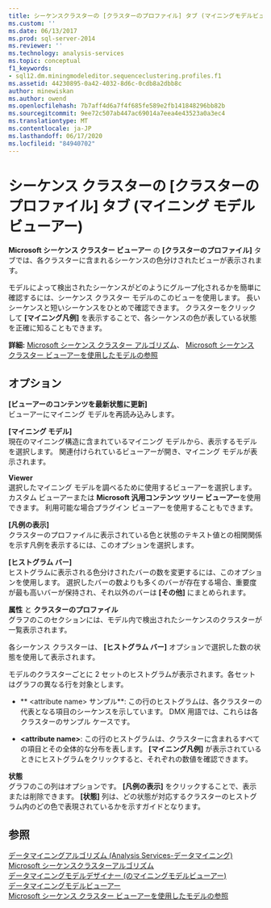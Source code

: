 ```yaml
---
title: シーケンスクラスターの [クラスターのプロファイル] タブ (マイニングモデルビューアー)Microsoft Docs
ms.custom: ''
ms.date: 06/13/2017
ms.prod: sql-server-2014
ms.reviewer: ''
ms.technology: analysis-services
ms.topic: conceptual
f1_keywords:
- sql12.dm.miningmodeleditor.sequenceclustering.profiles.f1
ms.assetid: 44230895-0a42-4032-8d6c-0cdb8a2dbb8c
author: minewiskan
ms.author: owend
ms.openlocfilehash: 7b7aff4d6a7f4f685fe589e2fb141848296bb82b
ms.sourcegitcommit: 9ee72c507ab447ac69014a7eea4e43523a0a3ec4
ms.translationtype: MT
ms.contentlocale: ja-JP
ms.lasthandoff: 06/17/2020
ms.locfileid: "84940702"
---
```

# <a name="sequence-clustering-cluster-profiles-tab-mining-model-viewer"></a>シーケンス クラスターの [クラスターのプロファイル] タブ (マイニング モデル ビューアー)
  **Microsoft シーケンス クラスター ビューアー** の **[クラスターのプロファイル]** タブでは、各クラスターに含まれるシーケンスの色分けされたビューが表示されます。  
  
 モデルによって検出されたシーケンスがどのようにグループ化されるかを簡単に確認するには、シーケンス クラスター モデルのこのビューを使用します。 長いシーケンスと短いシーケンスをひとめで確認できます。 クラスターをクリックして **[マイニング凡例]** を表示することで、各シーケンスの色が表している状態を正確に知ることもできます。  
  
 **詳細:**  [Microsoft シーケンス クラスター アルゴリズム](data-mining/microsoft-sequence-clustering-algorithm.md)、 [Microsoft シーケンス クラスター ビューアーを使用したモデルの参照](data-mining/browse-a-model-using-the-microsoft-sequence-cluster-viewer.md)  
  
## <a name="options"></a>オプション  
 **[ビューアーのコンテンツを最新状態に更新]**  
 ビューアーにマイニング モデルを再読み込みします。  
  
 **[マイニング モデル]**  
 現在のマイニング構造に含まれているマイニング モデルから、表示するモデルを選択します。 関連付けられているビューアーが開き、マイニング モデルが表示されます。  
  
 **Viewer**  
 選択したマイニング モデルを調べるために使用するビューアーを選択します。 カスタム ビューアーまたは **Microsoft 汎用コンテンツ ツリー ビューアー**を使用できます。 利用可能な場合プラグイン ビューアーを使用することもできます。  
  
 **[凡例の表示]**  
 クラスターのプロファイルに表示されている色と状態のテキスト値との相関関係を示す凡例を表示するには、このオプションを選択します。  
  
 **[ヒストグラム バー]**  
 ヒストグラムに表示される色分けされたバーの数を変更するには、このオプションを使用します。 選択したバーの数よりも多くのバーが存在する場合、重要度が最も高いバーが保持され、それ以外のバーは **[その他]** にまとめられます。  
  
 **属性** と **クラスターのプロファイル**  
 グラフのこのセクションには、モデル内で検出されたシーケンスのクラスターが一覧表示されます。  
  
 各シーケンス クラスターは、 **[ヒストグラム バー]** オプションで選択した数の状態を使用して表示されます。  
  
 モデルのクラスターごとに 2 セットのヒストグラムが表示されます。各セットはグラフの異なる行を対象とします。  
  
-   ** \<attribute name> サンプル**: この行のヒストグラムは、各クラスターの代表となる項目のシーケンスを示しています。 DMX 用語では、これらは各クラスターのサンプル ケースです。  
  
-   **\<attribute name>**: この行のヒストグラムは、クラスターに含まれるすべての項目とその全体的な分布を表します。 **[マイニング凡例]** が表示されているときにヒストグラムをクリックすると、それぞれの数値を確認できます。  
  
 **状態**  
 グラフのこの列はオプションです。 **[凡例の表示]** をクリックすることで、表示または削除できます。 **[状態]** 列は、どの状態が対応するクラスターのヒストグラム内のどの色で表現されているかを示すガイドとなります。  
  
## <a name="see-also"></a>参照  
 [データマイニングアルゴリズム &#40;Analysis Services-データマイニング&#41;](data-mining/data-mining-algorithms-analysis-services-data-mining.md)   
 [Microsoft シーケンスクラスターアルゴリズム](data-mining/microsoft-sequence-clustering-algorithm.md)   
 [データマイニングモデルデザイナー &#40;のマイニングモデルビューアー&#41;](mining-model-viewers-data-mining-model-designer.md)   
 [データマイニングモデルビューアー](data-mining/data-mining-model-viewers.md)   
 [Microsoft シーケンス クラスター ビューアーを使用したモデルの参照](data-mining/browse-a-model-using-the-microsoft-sequence-cluster-viewer.md)  
  
  
